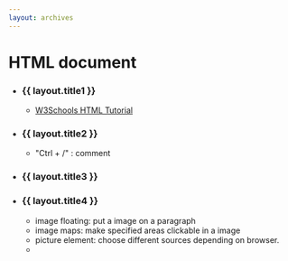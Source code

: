 ```yaml
---
layout: archives
---
```



# HTML document

- ### {{ layout.title1 }}

  - [W3Schools HTML Tutorial](https://www.w3schools.com/html/default.asp)

- ### {{ layout.title2 }}

  - "Ctrl + /" : comment

- ### {{ layout.title3 }}

- ### {{ layout.title4 }}

  - image floating: put a image on a paragraph
  - image maps: make specified areas clickable in a image
  - picture element: choose different sources depending on browser.
  - 